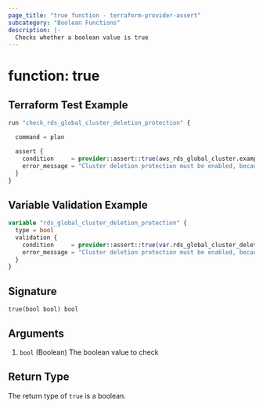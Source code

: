 ```yaml
---
page_title: "true function - terraform-provider-assert"
subcategory: "Boolean Functions"
description: |-
  Checks whether a boolean value is true
---
```


# function: true



## Terraform Test Example

```terraform
run "check_rds_global_cluster_deletion_protection" {

  command = plan

  assert {
    condition     = provider::assert::true(aws_rds_global_cluster.example.deletion_protection)
    error_message = "Cluster deletion protection must be enabled, because this is a prod environment"
  }
}
```

## Variable Validation Example

```terraform
variable "rds_global_cluster_deletion_protection" {
  type = bool
  validation {
    condition     = provider::assert::true(var.rds_global_cluster_deletion_protection)
    error_message = "Cluster deletion protection must be enabled, because this is a prod environment"
  }
}
```

## Signature

<!-- signature generated by tfplugindocs -->
```text
true(bool bool) bool
```

## Arguments

<!-- arguments generated by tfplugindocs -->
1. `bool` (Boolean) The boolean value to check


## Return Type

The return type of `true` is a boolean.
